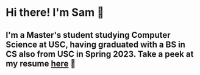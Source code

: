 # Hi there! I'm Sam 👋

## I'm a Master's student studying Computer Science at USC, having graduated with a BS in CS also from USC in Spring 2023. Take a peek at my resume [here](https://drive.google.com/file/d/1ZsUMCXmXazZhe4X4wHl9dMx0i25bci2D/view?usp=sharing) 👀



<!--
**sam-sommerer/sam-sommerer** is a ✨ _special_ ✨ repository because its `README.md` (this file) appears on your GitHub profile.

Here are some ideas to get you started:

- 🔭 I’m currently working on ...
- 🌱 I’m currently learning ...
- 👯 I’m looking to collaborate on ...
- 🤔 I’m looking for help with ...
- 💬 Ask me about ...
- 📫 How to reach me: ...
- 😄 Pronouns: ...
- ⚡ Fun fact: ...
-->
